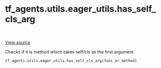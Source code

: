 <div itemscope itemtype="http://developers.google.com/ReferenceObject">
<meta itemprop="name" content="tf_agents.utils.eager_utils.has_self_cls_arg" />
<meta itemprop="path" content="Stable" />
</div>

# tf_agents.utils.eager_utils.has_self_cls_arg

<table class="tfo-notebook-buttons tfo-api" align="left">
</table>

<a target="_blank" href="https://github.com/tensorflow/agents/tree/master/tf_agents/utils/eager_utils.py">View
source</a>

Checks if it is method which takes self/cls as the first argument.

``` python
tf_agents.utils.eager_utils.has_self_cls_arg(func_or_method)
```



<!-- Placeholder for "Used in" -->
